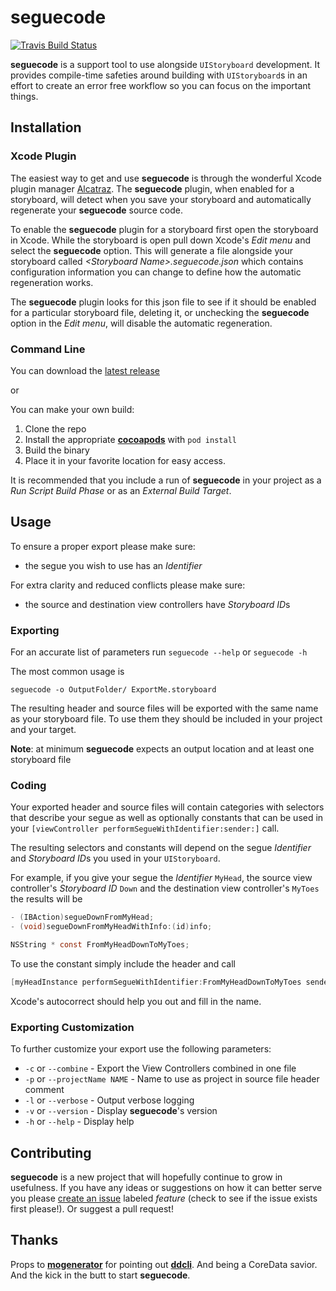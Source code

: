 # seguecode

[![Travis Build Status](http://img.shields.io/travis/Adorkable/seguecode.svg?style=flat)](https://travis-ci.org/Adorkable/seguecode)

**seguecode** is a support tool to use alongside `UIStoryboard` development. It provides compile-time safeties around building with `UIStoryboard`s in an effort to create an error free workflow so you can focus on the important things.

## Installation
### Xcode Plugin
The easiest way to get and use **seguecode** is through the wonderful Xcode plugin manager [Alcatraz](http://alcatraz.io/). The **seguecode** plugin, when enabled for a storyboard, will detect when you save your storyboard and automatically regenerate your **seguecode** source code.

To enable the **seguecode** plugin for a storyboard first open the storyboard in Xcode. While the storyboard is open pull down Xcode's *Edit menu* and select the **seguecode** option. This will generate a file alongside your storyboard called *&lt;Storyboard Name&gt;.seguecode.json* which contains configuration information you can change to define how the automatic regeneration works. 

The **seguecode** plugin looks for this json file to see if it should be enabled for a particular storyboard file, deleting it, or unchecking the **seguecode** option in the *Edit menu*, will disable the automatic regeneration.

### Command Line
You can download the [latest release](https://github.com/Adorkable/seguecode/releases/latest)

or 

You can make your own build:

1. Clone the repo
2. Install the appropriate **[cocoapods](http://cocoapods.org)** with `pod install`
3. Build the binary
4. Place it in your favorite location for easy access.

It is recommended that you include a run of **seguecode** in your project as a *Run Script Build Phase* or as an *External Build Target*.


## Usage
To ensure a proper export please make sure:

* the segue you wish to use has an *Identifier*

For extra clarity and reduced conflicts please make sure:

* the source and destination view controllers have *Storyboard ID*s

### Exporting
For an accurate list of parameters run `seguecode --help` or `seguecode -h`

The most common usage is

``` Shell
seguecode -o OutputFolder/ ExportMe.storyboard
```

The resulting header and source files will be exported with the same name as your storyboard file. To use them they should be included in your project and your target. 

**Note**: at minimum **seguecode** expects an output location and at least one storyboard file

### Coding
Your exported header and source files will contain categories with selectors that describe your segue as well as optionally constants that can be used in your `[viewController performSegueWithIdentifier:sender:]` call.

The resulting selectors and constants will depend on the segue *Identifier* and *Storyboard ID*s you used in your `UIStoryboard`.

For example, if you give your segue the *Identifier* `MyHead`, the source view controller's *Storyboard ID* `Down` and the destination view controller's `MyToes` the results will be

``` Objective-C
- (IBAction)segueDownFromMyHead;
- (void)segueDownFromMyHeadWithInfo:(id)info;
```

``` Objective-C 
NSString * const FromMyHeadDownToMyToes;
```
	
To use the constant simply include the header and call

``` Objective-C
[myHeadInstance performSegueWithIdentifier:FromMyHeadDownToMyToes sender:info];
```
	
Xcode's autocorrect should help you out and fill in the name.

### Exporting Customization
To further customize your export use the following parameters:

* `-c` or `--combine` - Export the View Controllers combined in one file
* `-p` or `--projectName NAME` - Name to use as project in source file header comment
* `-l` or `--verbose` - Output verbose logging
* `-v` or `--version` - Display **seguecode**'s version
* `-h` or `--help` - Display help

## Contributing
**seguecode** is a new project that will hopefully continue to grow in usefulness. If you have any ideas or suggestions on how it can better serve you please [create an issue](https://github.com/Adorkable/seguecode/issues/new) labeled *feature* (check to see if the issue exists first please!). Or suggest a  pull request!


## Thanks

Props to **[mogenerator](https://github.com/rentzsch/mogenerator)** for pointing out **[ddcli](https://github.com/ddribin/ddcli)**. And being a CoreData savior. And the kick in the butt to start **seguecode**. 
